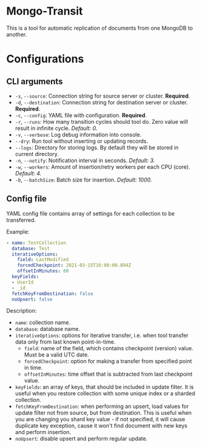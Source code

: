 # Mongo-Transit
This is a tool for automatic replication of documents from one MongoDB to another.

# Configurations

## CLI arguments

- `-s`, `--source`: Connection string for source server or cluster. **Required**.
- `-d`, `--destination`: Connection string for destination server or cluster. **Required**.
- `-c`, `--config`: YAML file with configuration. **Required**.
- `-r`, `--runs`: How many transition cycles should tool do. Zero value will result in infinite cycle. *Default: 0.*
- `-v`, `--verbose`: Log debug information into console.
- `--dry`: Run tool without inserting or updating records.
- `--logs`: Directory for storing logs. By default they will be stored in current directory.
- `-n`, `--notify`: Notification interval in seconds. *Default: 3.*
- `-w`, `--workers`: Amount of insertion/retry workers per each CPU (core). *Default: 4.*
- `-b`, `--batchSize`: Batch size for insertion. *Default: 1000.*

## Config file

YAML config file contains array of settings for each collection to be transferred.

Example:
```yaml
- name: TestCollection
  database: Test
  iterativeOptions:
    field: LastModified
    forcedCheckpoint: 2021-03-15T16:00:00.894Z
    offsetInMinutes: 60
  keyFields:
  - UserId
  - _id
  fetchKeyFromDestination: false
  noUpsert: false
```

Description:
- `name`: collection name.
- `database`: database name.
- `iterativeOptions`: options for iterative transfer, i.e. when tool transfer data only from last known point-in-time.
    - `field`: name of the field, which contains checkpoint (version) value. Must be a valid UTC date.
    - `forcedCheckpoint`: option for making a transfer from specified point in time.
    - `offsetInMinutes`: time offset that is subtracted from last checkpoint value.
- `keyFields`: an array of keys, that should be included in update filter. It is useful when you restore collection with some unique index or a sharded collection.
- `fetchKeyFromDestination`: when performing an upsert, load values for update filter not from source, but from destination. This is useful when you are changing you shard key value - if not specified, it will cause duplicate key exception, cause it won't find document with new keys and perform insertion.
- `noUpsert`: disable upsert and perform regular update.